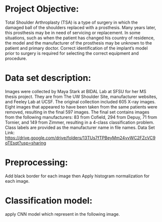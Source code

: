 
# Project Objective: 
Total Shoulder Arthroplasty (TSA) is a type of surgery in which the damaged ball of the shoulders replaced with a prosthesis. Many years later, this prosthesis may be in need of servicing or replacement. In some situations, such as when the patient has changed his country of residence, the model and the manufacturer of the prosthesis may be unknown to the patient and primary doctor. Correct identification of the implant’s model prior to surgery is required for selecting the correct equipment and procedure. 
# Data set description: 
Images were collected by Maya Stark at BIDAL Lab at SFSU for her MS thesis project. They are from The UW Shoulder Site, manufacturer websites, and Feeley Lab at UCSF. The original collection included 605 X-ray images. Eight images that appeared to have been taken from the same patients were removed, resulting in the final 597 images. The final set contains images from the following manufacturers: 83 from Cofield, 294 from Depuy, 71 from Tornier, and 149 from Zimmer, resulting in a 4-class classification problem. Class labels are provided as the manufacturer name in file names. 
Data Set Link: https://drive.google.com/drive/folders/13TUs7fTPBeyMm24vvWC2FZcVC9qTEsqt?usp=sharing  
# Preprocessing: 
Add black border for each image then Apply histogram normalization for each image.   
# Classification model: 
apply CNN model which represent in the following image.


